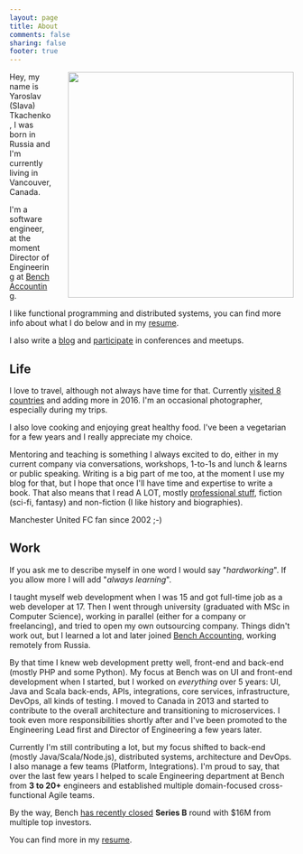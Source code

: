 ```yaml
---
layout: page
title: About
comments: false
sharing: false
footer: true
---
```


<img src="/images/pages/me_about_page.jpg" width="400" style="float: right; margin-left: 30px;" />

Hey, my name is Yaroslav (Slava) Tkachenko, I was born in Russia and I'm currently living in Vancouver, Canada.

I'm a software engineer, at the moment Director of Engineering at [Bench Accounting](https://bench.co).

I like functional programming and distributed systems, you can find more info about what I do below and in my [resume](/resume).

I also write a [blog](/blog/archives) and [participate](/talks) in conferences and meetups.

## Life

I love to travel, although not always have time for that. Currently [visited 8 countries](http://ru.igotoworld.com/en/visited-map/9924.htm) and adding more in 2016. I'm an occasional photographer, especially during my trips.

I also love cooking and enjoying great healthy food. I've been a vegetarian for a few years and I really appreciate my choice.

Mentoring and teaching is something I always excited to do, either in my current company via conversations, workshops, 1-to-1s and lunch & learns or public speaking. Writing is a big part of me too, at the moment I use my blog for that, but I hope that once I'll have time and expertise to write a book. That also means that I read A LOT, mostly [professional stuff](http://localhost:4000/blog/2014/10/13/how-and-what-i-read-as-a-software-engineer/), fiction (sci-fi, fantasy) and non-fiction (I like history and biographies).

Manchester United FC fan since 2002 ;-)

## Work

If you ask me to describe myself in one word I would say "*hardworking*". If you allow more I will add "*always learning*".

I taught myself web development when I was 15 and got full-time job as a web developer at 17. Then I went through university (graduated with MSc in Computer Science), working in parallel (either for a company or freelancing), and tried to open my own outsourcing company. Things didn't work out, but I learned a lot and later joined [Bench Accounting](https://bench.co), working remotely from Russia.

By that time I knew web development pretty well, front-end and back-end (mostly PHP and some Python). My focus at Bench was on UI and front-end development when I started, but I worked on *everything* over 5 years: UI, Java and Scala back-ends, APIs, integrations, core services, infrastructure, DevOps, all kinds of testing. I moved to Canada in 2013 and started to contribute to the overall architecture and transitioning to microservices. I took even more responsibilities shortly after and I've been promoted to the Engineering Lead first and Director of Engineering a few years later.

Currently I'm still contributing a lot, but my focus shifted to back-end (mostly Java/Scala/Node.js), distributed systems, architecture and DevOps. I also manage a few teams (Platform, Integrations). I'm proud to say, that over the last few years I helped to scale Engineering department at Bench from **3 to 20+** engineers and established multiple domain-focused cross-functional Agile teams.

By the way, Bench [has recently closed](https://www.crunchbase.com/funding-round/81aa9f47e56b0067461729ac173b815b) **Series B** round with $16M from multiple top investors.

You can find more in my [resume](/resume).